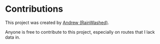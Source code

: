 # Contributions
This project was created by [Andrew (RainWashed)](https://rainwashed.tk).

Anyone is free to contribute to this project, especially on routes that I lack data in.